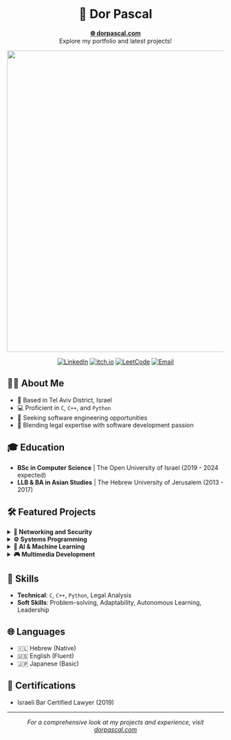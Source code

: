 <h1 align="center">🚀 Dor Pascal</h1>

<p align="center">
  <a href="https://dorpascal.com"><strong>🌐 dorpascal.com</strong></a>
  <br>
  Explore my portfolio and latest projects!
</p>

<p align="center">
  <img src="https://github.com/Dor-sketch/Dor-sketch/assets/138825033/a31afabd-c5fa-4305-b1c8-701e635b1d81" width="700">
</p>

<p align="center">
  <a href="https://www.linkedin.com/in/dor-pascal/"><img src="https://img.shields.io/badge/LinkedIn-0A66C2.svg?style=for-the-badge&logo=LinkedIn&logoColor=white" alt="LinkedIn"></a>
  <a href="https://dor-sketch.itch.io/"><img src="https://img.shields.io/badge/Itch.io-FA5C5C?style=for-the-badge&logo=itchdotio&logoColor=white" alt="itch.io"></a>
  <a href="https://leetcode.com/Dor-sketch"><img src="https://img.shields.io/badge/LeetCode-FFA116.svg?style=for-the-badge&logo=LeetCode&logoColor=white" alt="LeetCode"></a>
  <a href="mailto:dor@dorpascal.com"><img src="https://img.shields.io/badge/Email-D14836?style=for-the-badge&logo=gmail&logoColor=white" alt="Email"></a>
</p>

## 👨‍💻 About Me

- 📍 Based in Tel Aviv District, Israel
- 💻 Proficient in `C`, `C++`, and `Python`
- 🎯 Seeking software engineering opportunities
- 🧠 Blending legal expertise with software development passion

## 🎓 Education

- **BSc in Computer Science** | The Open University of Israel (2019 - 2024 expected)
- **LLB & BA in Asian Studies** | The Hebrew University of Jerusalem (2013 - 2017)

## 🛠️ Featured Projects

<details>
<summary><strong>🔐 Networking and Security</strong></summary>

### [EncryptedTCP](https://github.com/Dor-sketch/EncryptedTCP)
Secure real-time communication framework

### [MetaDecorator](https://github.com/Dor-sketch/MetaDecorator)
Dynamic Python decorator injection

### [ASLR-StackSecDemos](https://github.com/Dor-sketch/ASLR-StackSecDemos)
ASLR and stack overflow vulnerability exploration

</details>

<details>
<summary><strong>⚙️ Systems Programming</strong></summary>

### [Assembler](https://github.com/Dor-sketch/openu_course20465_project)
Custom assembler implementation

### [XV6 'ps' Syscall](https://github.com/Dor-sketch/xv6-ps-implementation)
Custom system call for XV6 OS

### [Embedded C Concepts](https://github.com/Dor-sketch/CBits)
Low-level programming explorations

</details>

<details>
<summary><strong>🤖 AI & Machine Learning</strong></summary>

### [GameOfLifeAI](https://github.com/Dor-sketch/GameOfLifeAI)
Genetic algorithms in Conway's Game of Life

### [AlphaSudokuGo](https://github.com/Dor-sketch/AlphaSudokuGo)
AI-powered Sudoku solver

### [HopfieldNetCore](https://github.com/Dor-sketch/HopfieldNetCore)
Interactive Hopfield network simulator

</details>

<details>
<summary><strong>🎮 Multimedia Development</strong></summary>

### [AudioVisualSynth](https://github.com/Dor-sketch/AudioVisualSynth)
3D audio-visual synthesizer

### [AI-8Puzzle](https://github.com/Dor-sketch/AI8Puzzle)
AI algorithms for 8-Puzzle game

### [Pixel Art Editor](https://github.com/Dor-sketch/PythonPixelArt)
Python-based digital art tool

</details>

## 💼 Skills

- **Technical**: `C`, `C++`, `Python`, Legal Analysis
- **Soft Skills**: Problem-solving, Adaptability, Autonomous Learning, Leadership

## 🌐 Languages

- 🇮🇱 Hebrew (Native)
- 🇺🇸 English (Fluent)
- 🇯🇵 Japanese (Basic)

## 📜 Certifications

- Israeli Bar Certified Lawyer (2019)

---

<p align="center">
  <i>For a comprehensive look at my projects and experience, visit <a href="https://dorpascal.com">dorpascal.com</a></i>
</p>
